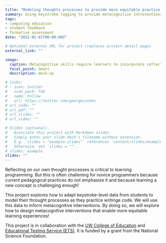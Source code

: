 ```yaml
---
title: "Modeling thoughts processes to provide more equitable practice writing code"
summary: Using keystroke logging to provide metacognitive intreventions for novice programmers.
tags:
- computing education
- student feedback
- formative assessment
date: "2022-01-01T00:00:00Z"

# Optional external URL for project (replaces project detail page).
external_link: ""

image:
  caption: Metacognitive skills require learners to incorporate reflection into their practice.
  focal_point: Smart
  description: mock-up

# links:
# - icon: twitter
#   icon_pack: fab
#   name: Follow
#   url: https://twitter.com/georgecushen
# url_code: ""
# url_pdf: ""
# url_slides: ""
# url_video: ""

# Slides (optional).
#   Associate this project with Markdown slides.
#   Simply enter your slide deck's filename without extension.
#   E.g. `slides = "example-slides"` references `content/slides/example-slides.md`.
#   Otherwise, set `slides = ""`.
# slides: example
slides: ""
---
```


Reflecting on our own thought processes is critical to learning programming. But this is often challening for novice programmers because current pedagogical practices do not emphasize it and because learning a new concept is challenging enough!

This project explores how to adapt keystroke-level data from students to model their throught processes as they practice writinge code. We will use this data to inform metacognitive interventions. By doing so, we will explore how to design metacognitive interventions that enable more equitable learning experiences!

This project is in collaboration with the [UW College of Education](https://education.uw.edu/) and [Educational Testing Service (ETS)](https://www.ets.org/research). It is funded by a grant from the National Science Foundation.